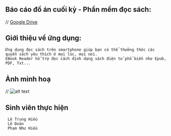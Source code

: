 # 
## Báo cáo đồ án cuối kỳ - Phần mềm đọc sách:
//
	[Google Drive](https://drive.google.com/drive/folders/1ehgT7a-9tcnn7r0pE3hjSpjCVMzVbgM4)
	
## Giới thiệu về ứng dụng:
	Ứng dụng đọc sách trên smartphone giúp bạn có thể thưởng thức các quyển sách yêu thích ở mọi lúc, mọi nơi.
	EBook Reader hỗ trợ đọc cách định dạng sách điện tử phổ biến như Epub, PDF, Txt...
## Ảnh minh hoạ
 //
	![alt text](https://raw.githubusercontent.com/hieuvts/images/master/ebook_reader.png)


## Sinh viên thực hiện 
	 Lê Trung Hiếu
	 Lê Đoàn
	 Phạm Như Hiếu
		
